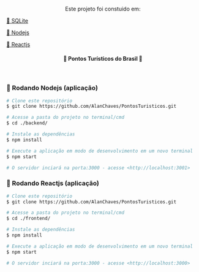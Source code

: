<p align="center">Este projeto foi constuido em:</p>  
<p><a href="https://sqlite.org/">🔗 SQLite</a></p>
<p><a href="https://nodejs.org/pt-br/">🔗 Nodejs</a></p>
<p><a href="https://pt-br.reactjs.org/">🔗 Reactjs</a></p>

<h4 align="center"> 
	🚧  Pontos Turísticos do Brasil  🚧
</h4><br/>

### 🎲 Rodando Nodejs (aplicação)

```bash
# Clone este repositório
$ git clone https://github.com/AlanChaves/PontosTuristicos.git

# Acesse a pasta do projeto no terminal/cmd
$ cd ./backend/

# Instale as dependências
$ npm install

# Execute a aplicação em modo de desenvolvimento em um novo terminal
$ npm start

# O servidor inciará na porta:3000 - acesse <http://localhost:3001>
```

### 🎲 Rodando Reactjs (aplicação)

```bash
# Clone este repositório
$ git clone https://github.com/AlanChaves/PontosTuristicos.git

# Acesse a pasta do projeto no terminal/cmd
$ cd ./frontend/

# Instale as dependências
$ npm install

# Execute a aplicação em modo de desenvolvimento em um novo terminal
$ npm start

# O servidor inciará na porta:3000 - acesse <http://localhost:3000>
```
